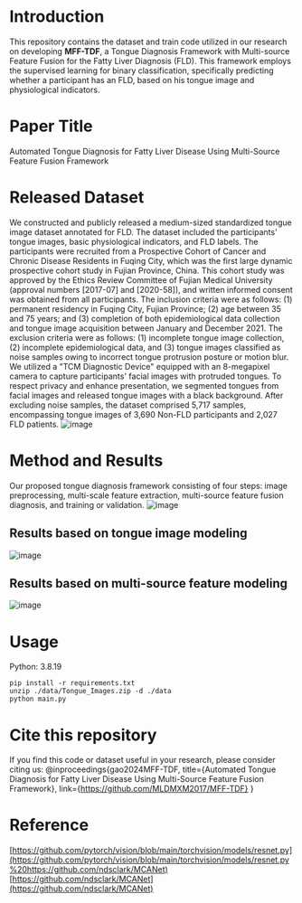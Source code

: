 ﻿# Introduction
This repository contains the dataset and train code utilized in our research on developing **MFF-TDF**, a Tongue Diagnosis Framework with Multi-source Feature Fusion for the Fatty Liver Diagnosis (FLD). This framework employs the supervised learning for binary classification, specifically predicting whether a participant has an FLD, based on his tongue image and physiological indicators.
# Paper Title
Automated Tongue Diagnosis for Fatty Liver Disease Using Multi-Source Feature Fusion Framework
# Released Dataset
We constructed and publicly released a medium-sized standardized tongue image dataset annotated for FLD. The dataset included the participants' tongue images, basic physiological indicators, and FLD labels. The participants were recruited from a Prospective Cohort of Cancer and Chronic Disease Residents in Fuqing City, which was the first large dynamic prospective cohort study in Fujian Province, China. This cohort study was approved by the Ethics Review Committee of Fujian Medical University (approval numbers [2017-07] and [2020-58]), and written informed consent was obtained from all participants.
The inclusion criteria were as follows: (1) permanent residency in Fuqing City, Fujian Province; (2) age between 35 and 75 years; and (3) completion of both epidemiological data collection and tongue image acquisition between January and December 2021. The exclusion criteria were as follows: (1) incomplete tongue image collection, (2) incomplete epidemiological data, and (3) tongue images classified as noise samples owing to incorrect tongue protrusion posture or motion blur.
We utilized a "TCM Diagnostic Device" equipped with an 8-megapixel camera to capture participants' facial images with protruded tongues. To respect privacy and enhance presentation, we segmented tongues from facial images and released tongue images with a black background. After excluding noise samples, the dataset comprised 5,717 samples, encompassing tongue images of 3,690 Non-FLD participants and 2,027 FLD patients.
![image](https://github.com/MLDMXM2017/MFF-TDF/imgs/dataset_collection.png)
# Method and Results
Our proposed tongue diagnosis framework consisting of four steps: image preprocessing, multi-scale feature extraction, multi-source feature fusion diagnosis, and training or validation.
![image](https://github.com/MLDMXM2017/MFF-TDF/imgs/dataset_collection.png)
## Results based on tongue image modeling
![image](https://github.com/MLDMXM2017/MFF-TDF/imgs/results_based_on_images.png)
## Results based on multi-source feature modeling
![image](https://github.com/MLDMXM2017/MFF-TDF/imgs/results_base_on_multisource.png)
# Usage
Python: 3.8.19

    pip install -r requirements.txt
    unzip ./data/Tongue_Images.zip -d ./data
    python main.py

# Cite this repository
If you find this code or dataset useful in your research, please consider citing us:
@inproceedings{gao2024MFF-TDF,
  title={Automated Tongue Diagnosis for Fatty Liver Disease Using Multi-Source Feature Fusion Framework},
  link={https://github.com/MLDMXM2017/MFF-TDF}
}

# Reference
[https://github.com/pytorch/vision/blob/main/torchvision/models/resnet.py](https://github.com/pytorch/vision/blob/main/torchvision/models/resnet.py%20https://github.com/ndsclark/MCANet)
[https://github.com/ndsclark/MCANet](https://github.com/ndsclark/MCANet)
